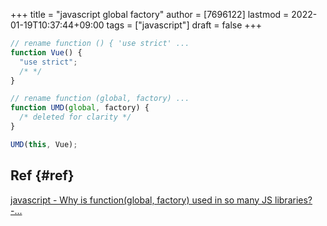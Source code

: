 +++
title = "javascript global factory"
author = [7696122]
lastmod = 2022-01-19T10:37:44+09:00
tags = ["javascript"]
draft = false
+++

```js
// rename function () { 'use strict' ...
function Vue() {
  "use strict";
  /* */
}

// rename function (global, factory) ...
function UMD(global, factory) {
  /* deleted for clarity */
}

UMD(this, Vue);
```


## Ref {#ref}

[javascript - Why is function(global, factory) used in so many JS libraries? -...](https://stackoverflow.com/questions/60365052/why-is-functionglobal-factory-used-in-so-many-js-libraries)
